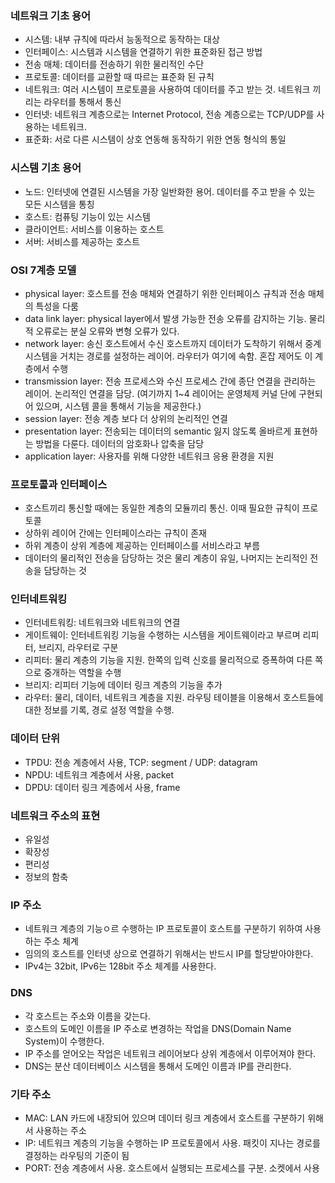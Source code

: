 ### 네트워크 기초 용어
- 시스템: 내부 규칙에 따라서 능동적으로 동작하는 대상
- 인터페이스: 시스템과 시스템을 연결하기 위한 표준화된 접근 방법
- 전송 매체: 데이터를 전송하기 위한 물리적인 수단
- 프로토콜: 데이터를 교환할 때 따르는 표준화 된 규칙
- 네트워크: 여러 시스템이 프로토콜을 사용하여 데이터를 주고 받는 것. 네트워크 끼리는 라우터를 통해서 통신
- 인터넷: 네트워크 계층으로는 Internet Protocol, 전송 계층으로는 TCP/UDP를 사용하는 네트워크.
- 표준화: 서로 다른 시스템이 상호 연동해 동작하기 위한 연동 형식의 통일

### 시스템 기초 용어
- 노드: 인터넷에 연결된 시스템을 가장 일반화한 용어. 데이터를 주고 받을 수 있는 모든 시스템을 통칭
- 호스트: 컴퓨팅 기능이 있는 시스템
- 클라이언트: 서비스를 이용하는 호스트
- 서버: 서비스를 제공하는 호스트

### OSI 7계층 모델
- physical layer: 호스트를 전송 매체와 연결하기 위한 인터페이스 규칙과 전송 매체의 특성을 다룸
- data link layer: physical layer에서 발생 가능한 전송 오류를 감지하는 기능. 물리적 오류로는 분실 오류와 변형 오류가 있다.
- network layer: 송신 호스트에서 수신 호스트까지 데이터가 도착하기 위해서 중계 시스템을 거치는 경로를 설정하는 레이어. 라우터가 여기에 속함. 혼잡 제어도 이 계층에서 수행
- transmission layer: 전송 프로세스와 수신 프로세스 간에 종단 연결을 관리하는 레이어. 논리적인 연결을 담당.
(여기까지 1~4 레이어는 운영체제 커널 단에 구현되어 있으며, 시스템 콜을 통해서 기능을 제공한다.)
- session layer: 전송 계층 보다 더 상위의 논리적인 연결
- presentation layer: 전송되는 데이터의 semantic 잃지 않도록 올바르게 표현하는 방법을 다룬다. 데이터의 암호화나 압축을 담당
- application layer: 사용자를 위해 다양한 네트워크 응용 환경을 지원

### 프로토콜과 인터페이스
- 호스트끼리 통신할 때에는 동일한 계층의 모듈끼리 통신. 이때 필요한 규칙이 프로토콜
- 상하위 레이어 간에는 인터페이스라는 규칙이 존재
- 하위 계층이 상위 계층에 제공하는 인터페이스를 서비스라고 부름
- 데이터의 물리적인 전송을 담당하는 것은 물리 계층이 유일, 나머지는 논리적인 전송을 담당하는 것

### 인터네트워킹
- 인터네트워킹: 네트워크와 네트워크의 연결
- 게이트웨이: 인터네트워킹 기능을 수행하는 시스템을 게이트웨이라고 부르며 리피터, 브리지, 라우터로 구분
- 리피터: 물리 계층의 기능을 지원. 한쪽의 입력 신호를 물리적으로 증폭하여 다른 쪽으로 중개하는 역할을 수행
- 브리지: 리피터 기능에 데이터 링크 계층의 기능을 추가
- 라우터: 물리, 데이터, 네트워크 계층을 지원. 라우팅 테이블을 이용해서 호스트들에 대한 정보를 기록, 경로 설정 역할을 수행.

### 데이터 단위
- TPDU: 전송 계층에서 사용, TCP: segment / UDP: datagram
- NPDU: 네트워크 계층에서 사용, packet
- DPDU: 데이터 링크 계층에서 사용, frame

### 네트워크 주소의 표현
- 유일성
- 확장성
- 편리성
- 정보의 함축

### IP 주소
- 네트워크 계층의 기능ㅇ르 수행하는 IP 프로토콜이 호스트를 구분하기 위하여 사용하는 주소 체계
- 임의의 호스트를 인터넷 상으로 연결하기 위해서는 반드시 IP를 할당받아야한다.
- IPv4는 32bit, IPv6는 128bit 주소 체계를 사용한다.

### DNS
- 각 호스트는 주소와 이름을 갖는다.
- 호스트의 도메인 이름을 IP 주소로 변경하는 작업을 DNS(Domain Name System)이 수행한다.
- IP 주소를 얻어오는 작업은 네트워크 레이어보다 상위 계층에서 이루어져야 한다.
- DNS는 분산 데이터베이스 시스템을 통해서 도메인 이름과 IP를 관리한다.

### 기타 주소
- MAC: LAN 카드에 내장되어 있으며 데이터 링크 계층에서 호스트를 구분하기 위해서 사용하는 주소
- IP: 네트워크 계층의 기능을 수행하는 IP 프로토콜에서 사용. 패킷이 지나는 경로를 결정하는 라우팅의 기준이 됨
- PORT: 전송 계층에서 사용. 호스트에서 실행되는 프로세스를 구분. 소켓에서 사용
